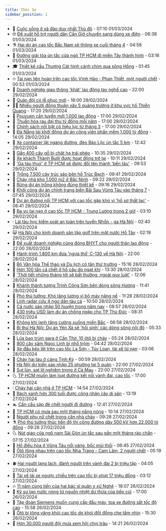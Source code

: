 ```yaml
---
title: Thời Sự
sidebar_position: 1
---
```


<!-- vnexpress-thoi-su:START -->
- 🦒 [Cuộc sống ở xã đảo duy nhất Thủ đô](https://vnexpress.net/cuoc-song-o-xa-dao-duy-nhat-thu-do-4717009.html) - 07:10 01/03/2024
- 🤓 [Đề xuất hỗ trợ người dân Cần Giờ chuyển sang dùng xe điện](https://vnexpress.net/de-xuat-ho-tro-nguoi-dan-can-gio-chuyen-sang-dung-xe-dien-4717131.html) - 06:38 01/03/2024
- ⚗️ [Hai dự án cao tốc Bắc Nam sẽ thông xe cuối tháng 4](https://vnexpress.net/hai-du-an-cao-toc-bac-nam-se-thong-xe-cuoi-thang-4-4717042.html) - 04:58 01/03/2024
- 🌊 [Đường giải tỏa ùn tắc cửa ngõ TP HCM đi miền Tây thành hình](https://vnexpress.net/duong-giai-toa-un-tac-cua-ngo-tp-hcm-di-mien-tay-thanh-hinh-4716669.html) - 03:16 01/03/2024
- 🎓 [Thiết kế cầu Thượng Cát hình cánh chim qua sông Hồng](https://video.vnexpress.net/thiet-ke-cau-thuong-cat-hinh-canh-chim-qua-song-hong-4716674.html) - 01:45 01/03/2024
- 🔥 [Tai nạn liên hoàn trên cao tốc Vĩnh Hảo - Phan Thiết, một người chết](https://vnexpress.net/tai-nan-lien-hoan-tren-cao-toc-vinh-hao-phan-thiet-mot-nguoi-chet-4716932.html) - 00:53 01/03/2024
- 🦏 [Doanh nghiệp giao thông &#39;khát&#39; lao động tay nghề cao](https://vnexpress.net/doanh-nghiep-giao-thong-khat-lao-dong-tay-nghe-cao-4716340.html) - 22:00 29/02/2024
- 👺 [Quân đội có lễ phục mới](https://vnexpress.net/quan-doi-co-le-phuc-moi-4716885.html) - 18:00 29/02/2024
- 🧑‍🏫 [Nhiều người đồng thuận xây 5 quảng trường ở khu vực hồ Thiền Quang](https://vnexpress.net/nhieu-nguoi-dong-thuan-xay-5-quang-truong-o-khu-vuc-ho-thien-quang-4716873.html) - 17:20 29/02/2024
- 🚦 [Pouyuen cần tuyển mới 1.000 lao động](https://vnexpress.net/pouyuen-can-tuyen-moi-1-000-lao-dong-4716860.html) - 17:00 29/02/2024
- 🎉 [Thuần hóa rau dại thu tỷ đồng mỗi năm](https://vnexpress.net/thuan-hoa-rau-dai-thu-ty-dong-moi-nam-4716201.html) - 17:00 29/02/2024
- 🦒 [Chính sách nổi bật có hiệu lực từ tháng 3](https://vnexpress.net/chinh-sach-noi-bat-co-hieu-luc-tu-thang-3-4716043.html) - 17:00 29/02/2024
- 🤗 [Đà Nẵng tái khởi động dự án công viên phần mềm 1.000 tỷ đồng](https://vnexpress.net/da-nang-tai-khoi-dong-du-an-cong-vien-phan-mem-1-000-ty-dong-4716488.html) - 14:05 29/02/2024
- 💼 [Xe container lật ngang đường, đèo Bảo Lộc ùn tắc 5 km](https://vnexpress.net/xe-container-lat-ngang-duong-deo-bao-loc-un-tac-5-km-4716863.html) - 12:42 29/02/2024
- 🤩 [Gần 400 cây gỗ bị chặt hạ trái phép](https://vnexpress.net/gan-400-cay-go-bi-chat-ha-trai-phep-4716791.html) - 10:35 29/02/2024
- 🤡 [Xe khách Thành Bưởi được hoạt động trở lại](https://vnexpress.net/xe-khach-thanh-buoi-duoc-hoat-dong-tro-lai-4716829.html) - 10:11 29/02/2024
- 💯 [&#39;Ga tàu thuỷ&#39; ở TP HCM sẽ được đổi tên thành &#39;bến tàu&#39;](https://vnexpress.net/ga-tau-thuy-o-tp-hcm-se-duoc-doi-ten-thanh-ben-tau-4716804.html) - 09:53 29/02/2024
- 👺 [Trồng 7.500 cây trúc sào bên hồ Trúc Bạch](https://vnexpress.net/trong-7-500-cay-truc-sao-ben-ho-truc-bach-4716703.html) - 09:41 29/02/2024
- 🌮 [Cháy nhà kho 1.000 m2 ở Bắc Ninh](https://vnexpress.net/chay-nha-kho-1-000-m2-o-bac-ninh-4716785.html) - 09:22 29/02/2024
- 🥸 [Rừng dự án trồng không đúng thiết kế](https://vnexpress.net/rung-du-an-trong-khong-dung-thiet-ke-4716327.html) - 09:16 29/02/2024
- 🐻 [Khởi công dự án chỉnh trang biển Bãi Sau Vũng Tàu vào tháng 7](https://vnexpress.net/khoi-cong-du-an-chinh-trang-bien-bai-sau-vung-tau-vao-thang-7-4716708.html) - 07:45 29/02/2024
- 👀 [Dự án đường nối TP HCM với cao tốc gặp khó vì &#39;hồ sơ thất lạc&#39;](https://vnexpress.net/du-an-duong-noi-tp-hcm-voi-cao-toc-gap-kho-vi-ho-so-that-lac-4716689.html) - 06:41 29/02/2024
- 🤔 [Ba vụ tai nạn ở cao tốc TP HCM - Trung Lương trong 2 giờ](https://vnexpress.net/ba-vu-tai-nan-o-cao-toc-tp-hcm-trung-luong-trong-2-gio-4716577.html) - 03:10 29/02/2024
- 🕯 [Lái tàu học kiểm soát an toàn trên tuyến Nhổn - ga Hà Nội](https://video.vnexpress.net/lai-tau-hoc-kiem-soat-an-toan-tren-tuyen-nhon-ga-ha-noi-4715969.html) - 02:40 29/02/2024
- 😺 [Hà Nội cho kinh doanh sân tập golf trên mặt nước Hồ Tây](https://vnexpress.net/ha-noi-cho-kinh-doanh-san-tap-golf-tren-mat-nuoc-ho-tay-4716474.html) - 02:19 29/02/2024
- 🦆 [Đề xuất doanh nghiệp cùng đóng BHYT cho người thân lao động](https://vnexpress.net/de-xuat-doanh-nghiep-cung-dong-bhyt-cho-nguoi-than-lao-dong-4716378.html) - 22:00 28/02/2024
- 🧰 [Hành trình 1.800 km đưa &#39;ngựa thồ&#39; C-130 về Hà Nội](https://vnexpress.net/hanh-trinh-1-800-km-dua-ngua-tho-c-130-ve-ha-noi-4715851.html) - 22:00 28/02/2024
- 🦍 [Bộ Văn hóa Thể thao và Du lịch có tân thứ trưởng](https://vnexpress.net/bo-van-hoa-the-thao-va-du-lich-co-tan-thu-truong-4716465.html) - 15:16 28/02/2024
- 🧰 [Hơn 100 tấn cá chết ở hồ câu do ngạt khí](https://vnexpress.net/hon-100-tan-ca-chet-o-ho-cau-do-ngat-khi-4716448.html) - 13:30 28/02/2024
- 💃 [&#39;Thời tiết những tháng tới sẽ bất thường, ngoài quy luật&#39;](https://vnexpress.net/thoi-tiet-nhung-thang-toi-se-bat-thuong-ngoai-quy-luat-4716172.html) - 12:06 28/02/2024
- 🧰 [Khánh thành tượng Trịnh Công Sơn bên dòng sông Hương](https://vnexpress.net/khanh-thanh-tuong-trinh-cong-son-ben-dong-song-huong-4716435.html) - 11:41 28/02/2024
- 🚀 [Phó thủ tướng: Khó tăng lương vì bộ máy nặng nề](https://vnexpress.net/pho-thu-tuong-kho-tang-luong-vi-bo-may-nang-ne-4716429.html) - 11:28 28/02/2024
- 🎊 [Lính radar cứu 4 ngư dân tàu cá](https://vnexpress.net/linh-radar-cuu-4-ngu-dan-tau-ca-4716426.html) - 10:50 28/02/2024
- 🤭 [Cả nước sáp nhập 50 huyện trong năm nay](https://vnexpress.net/ca-nuoc-sap-nhap-50-huyen-trong-nam-nay-4716234.html) - 08:57 28/02/2024
- 🤗 [430 triệu USD làm dự án chống ngập cho TP Thủ Đức](https://vnexpress.net/430-trieu-usd-lam-du-an-chong-ngap-cho-tp-thu-duc-4716307.html) - 08:31 28/02/2024
- 🌈 [Không khí lạnh tăng cường xuống miền Bắc](https://vnexpress.net/khong-khi-lanh-tang-cuong-xuong-mien-bac-4716288.html) - 06:58 28/02/2024
- 🦣 [Bí thư Hà Nội: Dự án Yên Xá sẽ &#39;hồi sinh&#39; các dòng sông nội đô](https://vnexpress.net/bi-thu-ha-noi-du-an-yen-xa-se-hoi-sinh-cac-dong-song-noi-do-4716218.html) - 05:33 28/02/2024
- 🎡 [Lửa bao trùm gara ở Cần Thơ, 10 ôtô bị cháy](https://vnexpress.net/lua-bao-trum-gara-o-can-tho-10-oto-bi-chay-4716274.html) - 05:24 28/02/2024
- 🦏 [800 cây sâm Ngọc Linh bị nhổ trộm](https://vnexpress.net/800-cay-sam-ngoc-linh-bi-nho-trom-4716115.html) - 04:42 28/02/2024
- 🎊 [Xe đầu kéo lật trên cao tốc La Sơn - Túy Loan, tài xế tử nạn](https://vnexpress.net/xe-dau-keo-lat-tren-cao-toc-la-son-tuy-loan-tai-xe-tu-nan-4716164.html) - 03:06 28/02/2024
- 🫶 [Cháy hai tàu ở cảng Tịnh Kỳ](https://vnexpress.net/chay-hai-tau-o-cang-tinh-ky-4716084.html) - 00:59 28/02/2024
- 🤔 [Hà Nội dự kiến sáp nhập 25 phường tại 5 quận](https://vnexpress.net/ha-noi-du-kien-sap-nhap-25-phuong-tai-5-quan-4716016.html) - 22:00 27/02/2024
- 🤠 [Sụt lún, sạt lở nghiêm trọng ở Cà Mau](https://vnexpress.net/sut-lun-sat-lo-nghiem-trong-o-ca-mau-4715903.html) - 22:00 27/02/2024
- 🌜 [TP HCM muốn làm loạt đường kết nối vành đai, cao tốc](https://vnexpress.net/tp-hcm-muon-lam-loat-duong-ket-noi-vanh-dai-cao-toc-4715970.html) - 17:00 27/02/2024
- 🕯 [Cháy hai căn nhà ở TP HCM](https://vnexpress.net/chay-hai-can-nha-o-tp-hcm-4716042.html) - 14:54 27/02/2024
- 🤔 [Bách xanh hơn 300 tuổi được công nhận cây di sản](https://vnexpress.net/bach-xanh-hon-300-tuoi-duoc-cong-nhan-cay-di-san-4715982.html) - 13:19 27/02/2024
- 🏊 [Cần cẩu sập đè chết người đi đường](https://vnexpress.net/can-cau-sap-de-chet-nguoi-di-duong-4716026.html) - 12:41 27/02/2024
- 🌮 [TP HCM có mưa sau một tháng nắng nóng](https://vnexpress.net/tp-hcm-co-mua-sau-mot-thang-nang-nong-4715986.html) - 10:14 27/02/2024
- 🫣 [Người phụ nữ chết trong căn nhà cháy](https://vnexpress.net/nguoi-phu-nu-chet-trong-can-nha-chay-4715948.html) - 09:28 27/02/2024
- ⚗️ [Phó thủ tướng thúc tiến độ thi công đường dây 500 kV hơn 22.000 tỷ đồng](https://vnexpress.net/pho-thu-tuong-thuc-tien-do-thi-cong-duong-day-500-kv-hon-22-000-ty-dong-4715897.html) - 09:28 27/02/2024
- 🌜 [Nút giao cửa ngõ nam Sài Gòn ùn tắc sau gần một tháng rào chắn](https://vnexpress.net/nut-giao-cua-ngo-nam-sai-gon-un-tac-sau-gan-mot-thang-rao-chan-4715837.html) - 07:15 27/02/2024
- 🌁 [Hồ điều hòa ở Vũng Tàu nổi váng, bốc mùi thối](https://vnexpress.net/ho-dieu-hoa-o-vung-tau-noi-vang-boc-mui-thoi-4715496.html) - 06:45 27/02/2024
- 🐲 [Ôtô tông nhau trên cao tốc Nha Trang - Cam Lâm, 2 người chết](https://vnexpress.net/oto-tong-nhau-tren-cao-toc-nha-trang-cam-lam-2-nguoi-chet-4715819.html) - 05:19 27/02/2024
- ⛽️ [Hai người lạng lách, đánh người trên vành đai 2 bị triệu tập](https://vnexpress.net/hai-nguoi-lang-lach-danh-nguoi-tren-vanh-dai-2-bi-trieu-tap-4715747.html) - 04:05 27/02/2024
- 🗽 [Tài xế lái xe ngược chiều trên cao tốc bị phạt 17 triệu đồng](https://vnexpress.net/tai-xe-lai-xe-nguoc-chieu-tren-cao-toc-bi-phat-17-trieu-dong-4714956.html) - 03:12 27/02/2024
- 🔥 [11 năm cùng tiến của hai bác sĩ quân y xứ Nghệ](https://vnexpress.net/11-nam-cung-tien-cua-hai-bac-si-quan-y-xu-nghe-4715120.html) - 18:07 26/02/2024
- 💯 [Kỹ sư tạo nước nóng từ nguồn nhiệt dư thừa của bếp củi](https://vnexpress.net/ky-su-tao-nuoc-nong-tu-nguon-nhiet-du-thua-cua-bep-cui-4715012.html) - 17:00 26/02/2024
- 🦆 [Tập đoàn Siemens muốn cung cấp đầu máy, toa xe đường sắt tốc độ cao](https://vnexpress.net/tap-doan-siemens-muon-cung-cap-dau-may-toa-xe-duong-sat-toc-do-cao-4715617.html) - 15:58 26/02/2024
- 🫣 [Ôtô bị tông văng khỏi cao tốc do khói đốt đồng che tầm nhìn](https://vnexpress.net/oto-bi-tong-vang-khoi-cao-toc-do-khoi-dot-dong-che-tam-nhin-4715608.html) - 15:30 26/02/2024
- 🤡 [Hơn 30.000 người đội mưa xem hội chọi trâu](https://vnexpress.net/hon-30-000-nguoi-doi-mua-xem-hoi-choi-trau-4715590.html) - 14:21 26/02/2024<!-- vnexpress-thoi-su:END -->